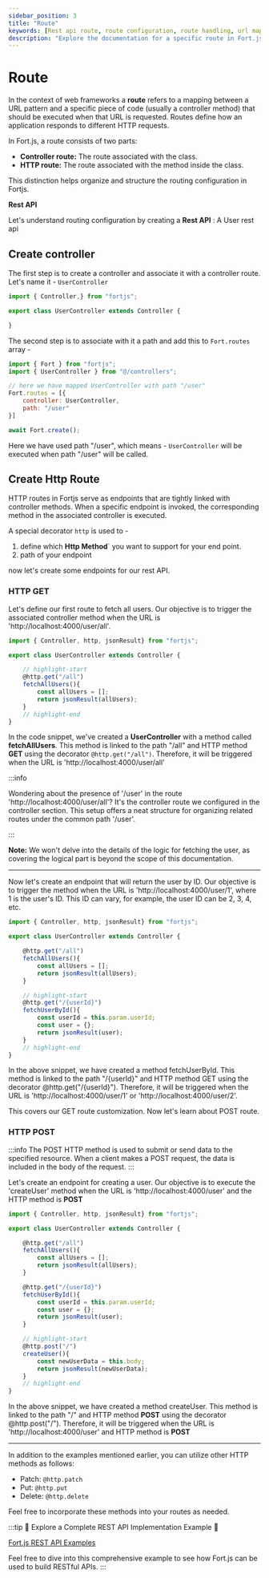 ```yaml
---
sidebar_position: 3
title: "Route"
keywords: [Rest api route, route configuration, route handling, url mapping, Routing in fortjs]
description: "Explore the documentation for a specific route in Fort.js, including details on the associated controller route and HTTP route. Understand the purpose and usage of this route to efficiently handle incoming requests and enhance your Fort.js application."
---
```


# Route

In the context of web frameworks a **route** refers to a mapping between a URL pattern and a specific piece of code (usually a controller method) that should be executed when that URL is requested. Routes define how an application responds to different HTTP requests.

In Fort.js, a route consists of two parts:

- **Controller route:** The route associated with the class.
- **HTTP route:** The route associated with the method inside the class.

This distinction helps organize and structure the routing configuration in Fortjs.

**Rest API**

Let's understand routing configuration by creating a **Rest API** : A User rest api

## Create controller

The first step is to create a controller and associate it with a controller route. Let's name it - `UserController`

```js
import { Controller,} from "fortjs";

export class UserController extends Controller {

}
```

The second step is to associate with it a path and add this to `Fort.routes` array -

```js
import { Fort } from "fortjs";
import { UserController } from "@/controllers";

// here we have mapped UserController with path "/user"
Fort.routes = [{
    controller: UserController,
    path: "/user"
}]

await Fort.create();

```

Here we have used path "/user", which means - `UserController` will be executed when path "/user" will be called.


## Create Http Route 

HTTP routes in Fortjs serve as endpoints that are tightly linked with controller methods. When a specific endpoint is invoked, the corresponding method in the associated controller is executed. 

A special decorator `http` is used to -

1. define which **Http Method**` you want to support for your end point. 
2. path of your endpoint

now let's create some endpoints for our rest API.

### HTTP GET

Let's define our first route to fetch all users. Our objective is to trigger the associated controller method when the URL is 'http://localhost:4000/user/all'.

```javascript
import { Controller, http, jsonResult} from "fortjs";

export class UserController extends Controller {

    // highlight-start
    @http.get("/all")
    fetchAllUsers(){
        const allUsers = [];
        return jsonResult(allUsers);
    }
    // highlight-end
}
```

In the code snippet, we've created a **UserController** with a method called **fetchAllUsers**. This method is linked to the path "/all" and HTTP method **GET** using the decorator `@http.get("/all")`. Therefore, it will be triggered when the URL is 'http://localhost:4000/user/all'

:::info

Wondering about the presence of '/user' in the route 'http://localhost:4000/user/all'? It's the controller route we configured in the controller section. This setup offers a neat structure for organizing related routes under the common path '/user'.

:::

**Note:** We won't delve into the details of the logic for fetching the user, as covering the logical part is beyond the scope of this documentation.

---

Now let's create an endpoint that will return the user by ID. Our objective is to trigger the method when the URL is 'http://localhost:4000/user/1', where 1 is the user's ID. This ID can vary, for example, the user ID can be 2, 3, 4, etc.

```js
import { Controller, http, jsonResult} from "fortjs";

export class UserController extends Controller {

    @http.get("/all")
    fetchAllUsers(){
        const allUsers = [];
        return jsonResult(allUsers);
    }

    // highlight-start
    @http.get("/{userId}")
    fetchUserById(){
        const userId = this.param.userId;
        const user = {};
        return jsonResult(user);
    }
    // highlight-end
}
```

In the above snippet, we have created a method fetchUserById. This method is linked to the path "/{userId}" and HTTP method GET using the decorator @http.get("/{userId}"). Therefore, it will be triggered when the URL is 'http://localhost:4000/user/1' or 'http://localhost:4000/user/2'.

This covers our GET route customization. Now let's learn about POST route.

### HTTP POST

:::info
The POST HTTP method is used to submit or send data to the specified resource. When a client makes a POST request, the data is included in the body of the request. 
:::

Let's create an endpoint for creating a user. Our objective is to execute the 'createUser' method when the URL is 'http://localhost:4000/user' and the HTTP method is **POST**

```js
import { Controller, http, jsonResult} from "fortjs";

export class UserController extends Controller {

    @http.get("/all")
    fetchAllUsers(){
        const allUsers = [];
        return jsonResult(allUsers);
    }

    @http.get("/{userId}")
    fetchUserById(){
        const userId = this.param.userId;
        const user = {};
        return jsonResult(user);
    }

    // highlight-start
    @http.post("/")
    createUser(){
        const newUserData = this.body;
        return jsonResult(newUserData);
    }
    // highlight-end
}
```

In the above snippet, we have created a method createUser. This method is linked to the path "/" and HTTP method **POST** using the decorator @http.post("/"). Therefore, it will be triggered when the URL is 'http://localhost:4000/user' and HTTP method is **POST**

---

In addition to the examples mentioned earlier, you can utilize other HTTP methods as follows:

- Patch: `@http.patch`
- Put: `@http.put`
- Delete: `@http.delete`

Feel free to incorporate these methods into your routes as needed.

:::tip
🚀 Explore a Complete REST API Implementation Example 🚀

[Fort.js REST API Examples](https://github.com/ujjwalguptaofficial/fortjs-examples/tree/master/rest)

Feel free to dive into this comprehensive example to see how Fort.js can be used to build RESTful APIs.
:::

